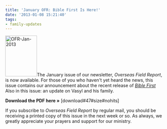 ```yaml
---
title: 'January OFR: Bible First Is Here!'
date: '2013-01-08 15:21:40'
tags:
- family-updates
---
```


<a href="http://www.ofreport.com/downloads/OFR-Jan-2013.pdf"><img class="alignleft size-full wp-image-1732" alt="OFR-Jan-2013" src="https://s3.amazonaws.com/images.ofreport.com/2013/01/OFR-Jan-2013.png" width="100" height="129" /></a>The January issue of our newsletter, *Overseas Field Report*, is now available. For those of you who haven't yet heard the news, this issue contains our announcement about the recent release of <a href="http://www.getbiblefirst.com">*Bible First*</a> Also in this issue: an update on Vasyl and his family.

<strong>Download the PDF here »</strong> [download#47#size#nohits]

If you subscribe to *Overseas Field Report* by regular mail, you should be receiving a printed copy of this issue in the next week or so. As always, we greatly appreciate your prayers and support for our ministry.
